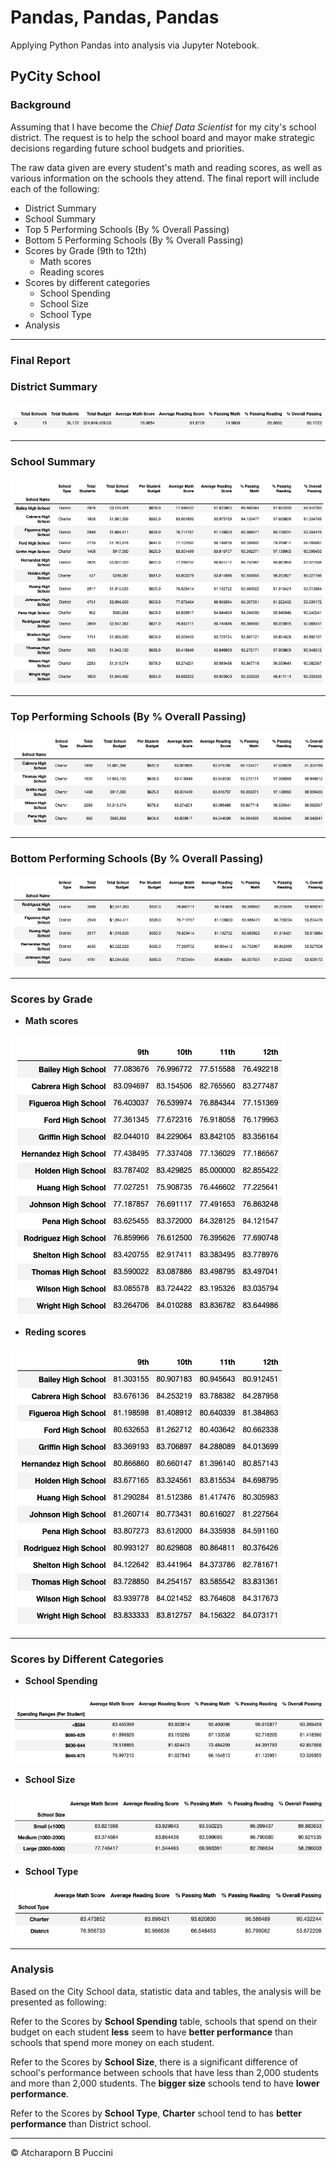 # Pandas, Pandas, Pandas

Applying Python Pandas into analysis via Jupyter Notebook.

## PyCity School

### Background

Assuming that I have become the *Chief Data Scientist* for my city's school district. The request is to help the school board and mayor make strategic decisions regarding future school budgets and priorities. 

The raw data given are every student's math and reading scores, as well as various information on the schools they attend. The final report will include each of the following:

* District Summary
* School Summary
* Top 5 Performing Schools (By % Overall Passing)
* Bottom 5 Performing Schools (By % Overall Passing)
* Scores by Grade (9th to 12th)
    * Math scores
    * Reading scores
* Scores by different categories
    * School Spending
    * School Size
    * School Type
* Analysis

---

### Final Report

### District Summary

![district_summary](Images/district_summary.png)

---

### School Summary

![school_summary](Images/school_summary.png)

---

### Top Performing Schools (By % Overall Passing)

![top_5](Images/top_5.png)

---

### Bottom Performing Schools (By % Overall Passing)

![school_summary](Images/bottom_5.png)

---

### Scores by Grade

* **Math scores**

![school_summary](Images/math_by_grade.png)

* **Reding scores**

![school_summary](Images/reading_by_grade.png)

---

### Scores by Different Categories

* **School Spending**

![school_summary](Images/avg_scores_spending.png)

* **School Size**

![school_summary](Images/avg_scores_size.png)

* **School Type**

![school_summary](Images/avg_scores_type.png)

---

### Analysis

Based on the City School data, statistic data and tables, the analysis will be presented as following:

Refer to the Scores by **School Spending** table, schools that spend on their budget on each student **less** seem to have **better performance** than schools that spend more money on each student.

Refer to the Scores by **School Size**, there is a significant difference of school's performance between schools that have less than 2,000 students and more than 2,000 students. The **bigger size** schools tend to have **lower performance**.

Refer to the Scores by **School Type**, **Charter** school tend to has **better performance** than District school.

---

© Atcharaporn B Puccini